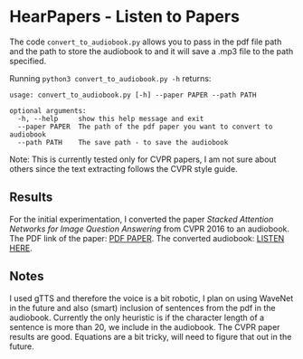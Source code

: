 # HearPapers - Listen to Papers

The code `convert_to_audiobook.py` allows you to pass in the pdf file path and the path to store the audiobook to and it will save a .mp3 file to the path specified.

Running `python3 convert_to_audiobook.py -h` returns:

```
usage: convert_to_audiobook.py [-h] --paper PAPER --path PATH

optional arguments:
  -h, --help     show this help message and exit
  --paper PAPER  The path of the pdf paper you want to convert to audiobook
  --path PATH    The save path - to save the audiobook
```

Note: This is currently tested only for CVPR papers, I am not sure about others since the text extracting follows the CVPR style guide.

## Results
For the initial experimentation, I converted the paper *Stacked Attention Networks for Image Question Answering* from CVPR 2016 to an audiobook.
The PDF link of the paper: <a href="https://arxiv.org/abs/1511.02274">PDF PAPER</a>.
The converted audiobook: <a href="https://soundcloud.com/kamran-janjua-588816855/yang-stacked-attention-networks-audiobook">LISTEN HERE</a>.

## Notes
I used gTTS and therefore the voice is a bit robotic, I plan on using WaveNet in the future and also (smart) inclusion of sentences from the pdf in the audiobook. Currently the only heuristic is if the character length of a sentence is more than 20, we include in the audiobook. The CVPR paper results are good. Equations are a bit tricky, will need to figure that out in the future.
